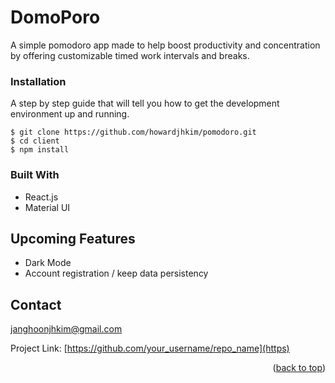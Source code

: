 # DomoPoro

A simple pomodoro app made to help boost productivity and concentration by offering customizable timed work intervals and breaks.

### Installation

A step by step guide that will tell you how to get the development environment up and running.

```
$ git clone https://github.com/howardjhkim/pomodoro.git
$ cd client
$ npm install
```


### Built With

* React.js
* Material UI

## Upcoming Features

* Dark Mode
* Account registration / keep data persistency

## Contact

janghoonjhkim@gmail.com

Project Link: [https://github.com/your_username/repo_name](https)

<p align="right">(<a href="#readme-top">back to top</a>)</p>
